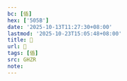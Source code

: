 ```yaml
---
bc: [偛]
hex: ['505B']
date: '2025-10-13T11:27:30+08:00'
lastmod: '2025-10-23T15:05:48+08:00'
title: 󰘅
url: 󰘅
tags: [偛]
src: GHZR
note:
---
```

